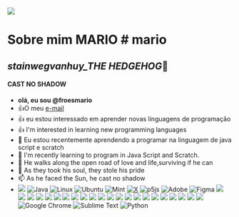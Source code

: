 <!---comentários --->

![]()
<!---especial repositório sobre o github --->

<!---comentário, serve para esconder ou ocultar dados --->
![]()

![](https://blogger.googleusercontent.com/img/b/R29vZ2xl/AVvXsEiB5MKiMYjz1RRWCllxVmdE-so37lRwf1AGkK0pd40EQCcCxSe-rqDdfJsUIly0FVtQoHMTxCSq7VXpTdSueWvT0yosgUwoEgIILZC5AMDGeJ3iTlYg_czkhoPzNwdTRHyc-tOkZ4IbjpLq/s1600/Gif+Sonic+25+anos.gif)



# Sobre mim **MARIO** # mario
## *stainwegvanhuy_THE HEDGEHOG*🦔
#### CAST NO SHADOW 
- **olá, eu sou @froesmario**
- :+1:O meu [e-mail](mario.froes@escola.pr.gov.br)
- :+1: eu estou interessado em aprender novas linguagens de programação
- :+1: I'm interested in learning new programming languages
- 👀 Eu estou recentemente aprendendo a programar na linguagem de java script e scratch
- 🌱 I'm recently learning to program in Java Script and Scratch.
- 🌱 He walks along the open road of love and life,surviving if he can
- 💞️ As they took his soul, they stole his pride
- 📫 As he faced the Sun, he cast no shadow
- ![](https://img.shields.io/badge/Oracle-F80000?style=for-the-badge&logo=oracle&logoColor=black)
 ![Java](https://img.shields.io/badge/java-%23ED8B00.svg?style=for-the-badge&logo=openjdk&logoColor=white)
 ![Linux](https://img.shields.io/badge/Linux-000?style=for-the-badge&logo=linux&logoColor=FCC624)
![Ubuntu](https://img.shields.io/badge/Ubuntu-35495E?style=for-the-badge&logo=ubuntu&logoColor=2CA5E0)
![Mint](https://img.shields.io/badge/Linux%20Mint-87CF3E?style=for-the-badge&logo=Linux%20Mint&logoColor=white)
[![X](https://img.shields.io/badge/X-000?style=for-the-badge&logo=x)](https://x.com/SEUUSERNAME)
![p5js](https://img.shields.io/badge/p5.js-ED225D?style=for-the-badge&logo=p5.js&logoColor=FFFFFF)
![Adobe](https://img.shields.io/badge/adobe-%23FF0000.svg?style=for-the-badge&logo=adobe&logoColor=white)
![Figma](https://img.shields.io/badge/figma-%23F24E1E.svg?style=for-the-badge&logo=figma&logoColor=white)
![](https://img.shields.io/badge/ChatGPT-74aa9c?style=for-the-badge&logo=openai&logoColor=white)
![](https://img.shields.io/badge/Messenger-00B2FF?style=for-the-badge&logo=messenger&logoColor=white)
![](https://img.shields.io/badge/iCloud-3693F3?style=for-the-badge&logo=iCloud&logoColor=white)
![](https://img.shields.io/badge/Twitch-9146FF?style=for-the-badge&logo=twitch&logoColor=white)
![](https://img.shields.io/badge/Blogger-FF5722?style=for-the-badge&logo=blogger&logoColor=white)
![](https://img.shields.io/badge/Atom-66595C?style=for-the-badge&logo=Atom&logoColor=white)
![](https://img.shields.io/badge/Vercel-000000?style=for-the-badge&logo=vercel&logoColor=white)
![](https://img.shields.io/badge/Scratch-4D97FF?style=for-the-badge&logo=Scratch&logoColor=white)
![](https://img.shields.io/badge/JavaScript-323330?style=for-the-badge&logo=javascript&logoColor=F7DF1E)
![](https://img.shields.io/badge/Linux-FCC624?style=for-the-badge&logo=linux&logoColor=black)
![](https://img.shields.io/badge/Duolingo-58CC02?style=for-the-badge&logo=Duolingo&logoColor=white)
![](https://img.shields.io/badge/Canva-%2300C4CC.svg?&style=for-the-badge&logo=Canva&logoColor=white)
![](https://img.shields.io/badge/WhatsApp-25D366?style=for-the-badge&logo=whatsapp&logoColor=white)
![](https://img.shields.io/badge/KFC-F40027?style=for-the-badge&logo=kfc&logoColor=white)
![](https://img.shields.io/badge/FIFA-B7312F?style=for-the-badge&logo=fifa&logoColor=white)
![](https://img.shields.io/badge/PlayStation-003791?style=for-the-badge&logo=playstation&logoColor=white)
![](https://img.shields.io/badge/Xbox-107C10?style=for-the-badge&logo=xbox&logoColor=white)
![](https://img.shields.io/badge/Discord-5865F2?style=for-the-badge&logo=discord&logoColor=white)
![](https://img.shields.io/badge/Skype-00AFF0?style=for-the-badge&logo=skype&logoColor=white)
![](https://img.shields.io/badge/Android_Studio-3DDC84?style=for-the-badge&logo=android-studio&logoColor=white)
![](https://img.shields.io/badge/Gmail-D14836?style=for-the-badge&logo=gmail&logoColor=white)
![](https://img.shields.io/badge/Gemini-8E75B2?style=for-the-badge&logo=googlebard&logoColor=fff)
![Google Chrome](https://img.shields.io/badge/Google%20Chrome-4285F4?style=for-the-badge&logo=GoogleChrome&logoColor=white)
![Sublime Text](https://img.shields.io/badge/sublime_text-%23575757.svg?style=for-the-badge&logo=sublime-text&logoColor=important)
![Python](https://img.shields.io/badge/python-3670A0?style=for-the-badge&logo=python&logoColor=ffdd54)


![]()
![]()



